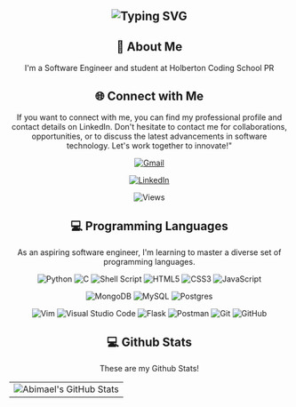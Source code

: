 <div align="center">
<h2><img src="https://readme-typing-svg.herokuapp.com?font=Jetbrains+mono&size=40&duration=3000&color=33FF33&center=true&vCenter=true&width=435&lines=Hey,+I'm+Abimael!;Welcome...;to+my+Github!;" alt="Typing SVG"/></h2>
</div>

<div align="center">
    <h2>🚀 About Me</h2>
    <p>I'm a Software Engineer and student at Holberton Coding School PR</p>
</div>

<div align="center">
<h2 align="center" class="section-heading">🌐 Connect with Me</h2>
<p> If you want to connect with me, you can find my professional profile and contact details on LinkedIn. Don't hesitate to contact me for collaborations, opportunities, or to discuss the latest advancements in software technology. Let's work together to innovate!" </p>

[![Gmail](https://img.shields.io/badge/Gmail-D14836?style=for-the-badge&logo=gmail&logoColor=white)](mailto:abimaelperezvega26@gmail.com)
<!--[![Resume](https://img.shields.io/badge/RESUME-important?style=for-the-badge)](./Jhonatan_Rivera.pdf)-->
[![LinkedIn](https://img.shields.io/badge/linkedin-%230077B5.svg?style=for-the-badge&logo=linkedin&logoColor=white)](https://www.linkedin.com/in/abimael-perez-vega-8870b6320/)

![Views](https://komarev.com/ghpvc/?username=AbimaelPerezVega&style=for-the-badge)
</div>

<!--<div align="center">
  <h2>🚀 Github Commits</h2>
    <p>This section showcases my daily activity and the repositories I'm actively contributing to. Each commit marks progress or improvements in ongoing projects, demonstrating my dedication to continuous growth and teamwork. Explore the commit messages for a glimpse into my recent work!</p>
    
![Snake animation](https://raw.githubusercontent.com/jhonaRiver/jhonaRiver/output/github-contribution-grid-snake-dark.svg)

</div>-->

<div align="center">
<h2 align="center" class="section-heading">💻 Programming Languages</h2>
<p> As an aspiring software engineer, I'm learning to master a diverse set of programming languages.</p>

![Python](https://img.shields.io/badge/python-3670A0?style=for-the-badge&logo=python&logoColor=ffdd54)
![C](https://img.shields.io/badge/c-%2300599C.svg?style=for-the-badge&logo=c&logoColor=white)
![Shell Script](https://img.shields.io/badge/shell_script-%23121011.svg?style=for-the-badge&logo=gnu-bash&logoColor=white)
![HTML5](https://img.shields.io/badge/html5-%23E34F26.svg?style=for-the-badge&logo=html5&logoColor=white)
![CSS3](https://img.shields.io/badge/css3-%231572B6.svg?style=for-the-badge&logo=css3&logoColor=white)
![JavaScript](https://img.shields.io/badge/javascript-%23323330.svg?style=for-the-badge&logo=javascript&logoColor=%23F7DF1E)
<!--![Markdown](https://img.shields.io/badge/markdown-%23000000.svg?style=for-the-badge&logo=markdown&logoColor=white)-->
![MongoDB](https://img.shields.io/badge/MongoDB-%234ea94b.svg?style=for-the-badge&logo=mongodb&logoColor=white)
![MySQL](https://img.shields.io/badge/mysql-%2300f.svg?style=for-the-badge&logo=mysql&logoColor=white)
![Postgres](https://img.shields.io/badge/postgres-%23316192.svg?style=for-the-badge&logo=postgresql&logoColor=white)
</div>

<!--<div align="center">
<h2 align="center" class="section-heading">☁️ Cloud Technologies</h2>
<p>In the dynamic realm of cloud computing, I am learning to leverage leading cloud platforms and technologies to architect, deploy, and manage scalable, highly available, and fault-tolerant systems. Here's a glance at the cloud technologies I am currently learning:</p>
  <img src="https://img.shields.io/badge/AWS-FF9900?style=for-the-badge&logo=amazonaws&logoColor=white" alt="AWS" />
  <img src="https://img.shields.io/badge/Salesforce-00A1E0?style=for-the-badge&logo=salesforce&logoColor=white" alt="Salesforce"/>
</div>-->

<!--<div align="center">
<h2 align="center" class="section-heading">🔧 Frameworks</h2>
<p>Frameworks are the backbone of my development process, providing the structure and tools necessary for building scalable, efficient applications. My expertise spans a broad spectrum of frameworks, each chosen for its ability to facilitate rapid development and deliver robust functionality</p>
  <img src="https://img.shields.io/badge/Svelte-FF3E00?style=for-the-badge&logo=svelte&logoColor=white" alt="Svelte"/>
  <img src="https://img.shields.io/badge/Flutter-02569B?style=for-the-badge&logo=flutter&logoColor=white" alt="Flutter"/>
-->
<div align="center">

![Vim](https://img.shields.io/badge/VIM-%2311AB00.svg?style=for-the-badge&logo=vim&logoColor=white)
![Visual Studio Code](https://img.shields.io/badge/Visual%20Studio%20Code-0078d7.svg?style=for-the-badge&logo=visual-studio-code&logoColor=white)
![Flask](https://img.shields.io/badge/flask-%23000.svg?style=for-the-badge&logo=flask&logoColor=white)
![Postman](https://img.shields.io/badge/Postman-FF6C37?style=for-the-badge&logo=postman&logoColor=white)
![Git](https://img.shields.io/badge/git-%23F05033.svg?style=for-the-badge&logo=git&logoColor=white)
![GitHub](https://img.shields.io/badge/github-%23121011.svg?style=for-the-badge&logo=github&logoColor=white)
</div>

<div align="center">
<h2 align="center" class="section-heading"> 💻 Github Stats</h2>
<p>These are my Github Stats!</p>
 <table align="center" width="100%" height="100%" >
    <tr>
       <td><img style="border: none;" src="https://github-profile-summary-cards.vercel.app/api/cards/profile-details?username=AbimaelPerezVega&theme=github_dark" alt="Abimael's GitHub Stats"/></td>
    </tr>
 </table>

 <table align="center" width="100%" height="100%" >
    <tr>
        <td><img style="border: none;" src="https://github-profile-summary-cards.vercel.app/api/cards/stats?username=AbimaelPerezVega&theme=github_dark" alt="Abimael's GitHub Stats"/></td>
        <td><img style="border: none;" src="https://github-profile-summary-cards.vercel.app/api/cards/productive-time?username=AbimaelPerezVega&theme=github_dark&utcOffset=10" alt="Abimael's GitHub Stats"/>
        <td><img style="border: none;" src="https://github-profile-summary-cards.vercel.app/api/cards/repos-per-language?username=AbimaelPerezVega&theme=github_dark" alt="Abimael's GitHub Stats"/></td>
        <td><img style="border: none;" src="https://github-profile-summary-cards.vercel.app/api/cards/most-commit-language?username=AbimaelPerezVega&theme=github_dark" alt="Abimael's GitHub Stats"/></td>
    </tr>
 </table>
</div>
